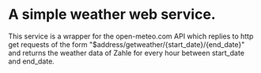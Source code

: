 # A simple weather web service.

This service is a wrapper for the open-meteo.com API which replies to http get requests of the form "$address/getweather/{start_date}/{end_date}" and returns the weather data of Zahle for every hour between start_date and end_date.

